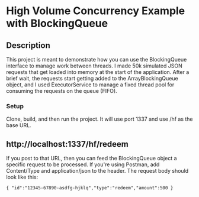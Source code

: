# High Volume Concurrency Example with BlockingQueue

## Description

This project is meant to demonstrate how you can use the BlockingQueue interface to manage work between threads. I made 50k simulated JSON requests that get loaded into memory at the start of the application. After a brief wait, the requests start getting added to the ArrayBlockingQueue object, and I used ExecutorService to manage a fixed thread pool for consuming the requests on the queue (FIFO).

### Setup

Clone, build, and then run the project. It will use port 1337 and use /hf as the base URL.

## http://localhost:1337/hf/redeem

If you post to that URL, then you can feed the BlockingQueue object a specific request to be processed. If you're using Postman, add Content/Type and application/json to the header. The request body should look like this:

`{
	"id":"12345-67890-asdfg-hjklq","type":"redeem","amount":500
}`